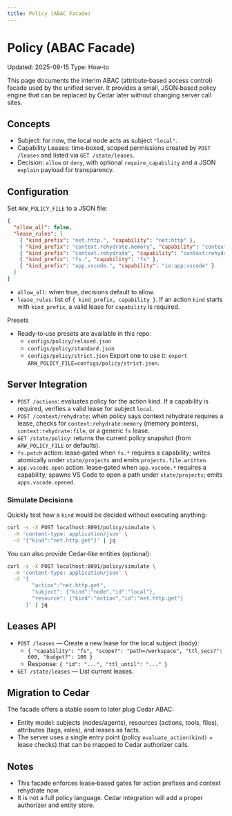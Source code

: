 ```yaml
---
title: Policy (ABAC Facade)
---
```


# Policy (ABAC Facade)

Updated: 2025-09-15
Type: How‑to

This page documents the interim ABAC (attribute‑based access control) facade used by the unified server. It provides a small, JSON‑based policy engine that can be replaced by Cedar later without changing server call sites.

## Concepts
- Subject: for now, the local node acts as subject `"local"`.
- Capability Leases: time‑boxed, scoped permissions created by `POST /leases` and listed via `GET /state/leases`.
- Decision: `allow` or `deny`, with optional `require_capability` and a JSON `explain` payload for transparency.

## Configuration
Set `ARW_POLICY_FILE` to a JSON file:

```json
{
  "allow_all": false,
  "lease_rules": [
    { "kind_prefix": "net.http.", "capability": "net:http" },
    { "kind_prefix": "context.rehydrate.memory", "capability": "context:rehydrate:memory" },
    { "kind_prefix": "context.rehydrate", "capability": "context:rehydrate:file" },
    { "kind_prefix": "fs.", "capability": "fs" },
    { "kind_prefix": "app.vscode.", "capability": "io:app:vscode" }
  ]
}
```

- `allow_all`: when true, decisions default to allow.
- `lease_rules`: list of `{ kind_prefix, capability }`. If an action `kind` starts with `kind_prefix`, a valid lease for `capability` is required.

Presets
- Ready‑to‑use presets are available in this repo:
  - `configs/policy/relaxed.json`
  - `configs/policy/standard.json`
  - `configs/policy/strict.json`
  Export one to use it: `export ARW_POLICY_FILE=configs/policy/strict.json`.

## Server Integration
- `POST /actions`: evaluates policy for the action kind. If a capability is required, verifies a valid lease for subject `local`.
- `POST /context/rehydrate`: when policy says context rehydrate requires a lease, checks for `context:rehydrate:memory` (memory pointers), `context:rehydrate:file`, or a generic `fs` lease.
- `GET /state/policy`: returns the current policy snapshot (from `ARW_POLICY_FILE` or defaults).
- `fs.patch` action: lease‑gated when `fs.*` requires a capability; writes atomically under `state/projects` and emits `projects.file.written`.
 - `app.vscode.open` action: lease‑gated when `app.vscode.*` requires a capability; spawns VS Code to open a path under `state/projects`; emits `apps.vscode.opened`.

### Simulate Decisions
Quickly test how a `kind` would be decided without executing anything:

```bash
curl -s -X POST localhost:8091/policy/simulate \
  -H 'content-type: application/json' \
  -d '{"kind":"net.http.get"}' | jq
```

You can also provide Cedar-like entities (optional):

```bash
curl -s -X POST localhost:8091/policy/simulate \
  -H 'content-type: application/json' \
  -d '{
        "action":"net.http.get",
        "subject": {"kind":"node","id":"local"},
        "resource": {"kind":"action","id":"net.http.get"}
      }' | jq
```

## Leases API
- `POST /leases` — Create a new lease for the local subject (body):
  - `{ "capability": "fs", "scope?": "path=/workspace", "ttl_secs?": 600, "budget?": 100 }`
  - Response: `{ "id": "...", "ttl_until": "..." }`
- `GET /state/leases` — List current leases.

## Migration to Cedar
The facade offers a stable seam to later plug Cedar ABAC:
- Entity model: subjects (nodes/agents), resources (actions, tools, files), attributes (tags, roles), and leases as facts.
- The server uses a single entry point (policy `evaluate_action(kind)` + lease checks) that can be mapped to Cedar authorizer calls.

## Notes
- This facade enforces lease‑based gates for action prefixes and context rehydrate now.
- It is not a full policy language. Cedar integration will add a proper authorizer and entity store.
